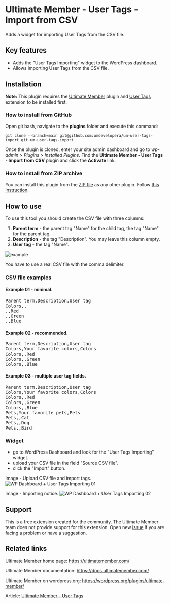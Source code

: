 # Ultimate Member - User Tags - Import from CSV

Adds a widget for importing User Tags from the CSV file.

## Key features
- Adds the "User Tags Importing" widget to the WordPress dashboard.
- Allows importing User Tags from the CSV file.

## Installation

__Note:__ This plugin requires the [Ultimate Member](https://wordpress.org/plugins/ultimate-member/) plugin and [User Tags](https://ultimatemember.com/extensions/user-tags/) extension to be installed first.

### How to install from GitHub

Open git bash, navigate to the **plugins** folder and execute this command:

`git clone --branch=main git@github.com:umdevelopera/um-user-tags-import.git um-user-tags-import `

Once the plugin is cloned, enter your site admin dashboard and go to _wp-admin > Plugins > Installed Plugins_. Find the **Ultimate Member - User Tags - Import from CSV** plugin and click the **Activate** link.

### How to install from ZIP archive

You can install this plugin from the [ZIP file](https://drive.google.com/file/d/1kpewCjPEt6W0kHsGlcMd1klYJk5Jc79F/view?usp=sharing) as any other plugin. Follow [this instruction](https://wordpress.org/support/article/managing-plugins/#upload-via-wordpress-admin).

## How to use

To use this tool you should create the CSV file with three columns:
1. **Parent term** - the parent tag "Name" for the child tag, the tag "Name" for the parent tag.
2. **Description** - the tag "Description". You may leave this column empty.
3. **User tag** - the tag "Name".

![example](https://github.com/umdevelopera/um-user-tags-import/assets/113178913/59e02038-6f3b-4f29-8ade-e17473133773)

You have to use a real CSV file with the comma delimiter.

### CSV file examples

#### Example 01 - minimal.
<pre>
Parent term,Description,User tag
Colors,,
,,Red
,,Green
,,Blue
</pre>

#### Example 02 - recommended.
<pre>
Parent term,Description,User tag
Colors,Your favorite colors,Colors
Colors,,Red
Colors,,Green
Colors,,Blue
</pre>

#### Example 03 - multiple user tag fields.
<pre>
Parent term,Description,User tag
Colors,Your favorite colors,Colors
Colors,,Red
Colors,,Green
Colors,,Blue  
Pets,Your favorite pets,Pets
Pets,,Cat
Pets,,Dog
Pets,,Bird
</pre>

### Widget
- go to WordPress Dashboard and look for the "User Tags Importing" widget.
- upload your CSV file in the field "Source CSV file".
- click the "Import" button.

Image - Upload CSV file and import tags.
![WP Dashboard + User Tags Importing 01](https://user-images.githubusercontent.com/113178913/192280281-2770a8d6-f68c-489a-8c9e-1fc5a98a172f.png)

Image - Importing notice.
![WP Dashboard + User Tags Importing 02](https://user-images.githubusercontent.com/113178913/192282291-f9d24639-74a9-405c-ac5c-6c1ab4211bb8.png)

## Support

This is a free extension created for the community. The Ultimate Member team does not provide support for this extension.
Open new [issue](https://github.com/umdevelopera/um-user-tags-import/issues) if you are facing a problem or have a suggestion.

## Related links

Ultimate Member home page: https://ultimatemember.com/

Ultimate Member documentation: https://docs.ultimatemember.com/

Ultimate Member on wordpress.org: https://wordpress.org/plugins/ultimate-member/

Article: [Ultimate Member - User Tags](https://ultimatemember.com/extensions/user-tags/)
